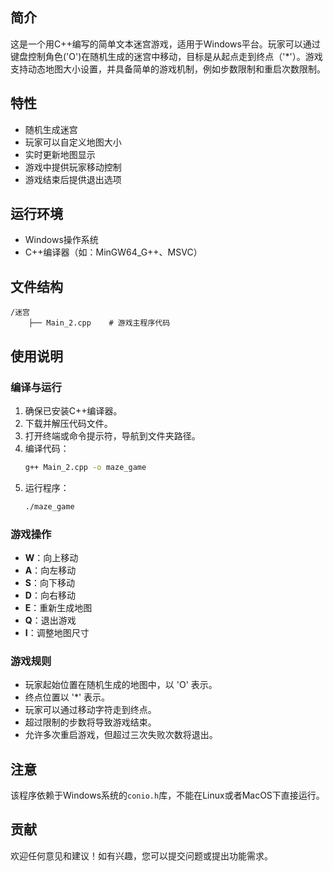 ## 简介
这是一个用C++编写的简单文本迷宫游戏，适用于Windows平台。玩家可以通过键盘控制角色('O')在随机生成的迷宫中移动，目标是从起点走到终点（'*'）。游戏支持动态地图大小设置，并具备简单的游戏机制，例如步数限制和重启次数限制。

## 特性
- 随机生成迷宫
- 玩家可以自定义地图大小
- 实时更新地图显示
- 游戏中提供玩家移动控制
- 游戏结束后提供退出选项

## 运行环境
- Windows操作系统
- C++编译器（如：MinGW64_G++、MSVC）

## 文件结构
```
/迷宫
    ├── Main_2.cpp    # 游戏主程序代码
```

## 使用说明

### 编译与运行 
1. 确保已安装C++编译器。
2. 下载并解压代码文件。
3. 打开终端或命令提示符，导航到文件夹路径。
4. 编译代码：
   ```bash
   g++ Main_2.cpp -o maze_game
   ```
5. 运行程序：
   ```bash
   ./maze_game
   ```

### 游戏操作
- **W**：向上移动
- **A**：向左移动
- **S**：向下移动
- **D**：向右移动
- **E**：重新生成地图
- **Q**：退出游戏
- **I**：调整地图尺寸

### 游戏规则
- 玩家起始位置在随机生成的地图中，以 'O' 表示。
- 终点位置以 '*' 表示。
- 玩家可以通过移动字符走到终点。
- 超过限制的步数将导致游戏结束。
- 允许多次重启游戏，但超过三次失败次数将退出。

## 注意
该程序依赖于Windows系统的`conio.h`库，不能在Linux或者MacOS下直接运行。

## 贡献
欢迎任何意见和建议！如有兴趣，您可以提交问题或提出功能需求。
